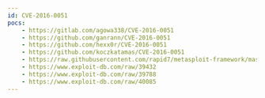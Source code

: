 ```yaml
---
id: CVE-2016-0051
pocs:
    - https://gitlab.com/agowa338/CVE-2016-0051
    - https://github.com/ganrann/CVE-2016-0051
    - https://github.com/hexx0r/CVE-2016-0051
    - https://github.com/koczkatamas/CVE-2016-0051
    - https://raw.githubusercontent.com/rapid7/metasploit-framework/master/modules/exploits/windows/local/ms16_016_webdav.rb
    - https://www.exploit-db.com/raw/39432
    - https://www.exploit-db.com/raw/39788
    - https://www.exploit-db.com/raw/40085
---
```

